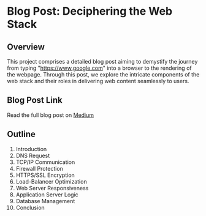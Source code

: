 # Blog Post: Deciphering the Web Stack

## Overview
This project comprises a detailed blog post aiming to demystify the journey from typing "https://www.google.com" into a browser to the rendering of the webpage. Through this post, we explore the intricate components of the web stack and their roles in delivering web content seamlessly to users.

## Blog Post Link
Read the full blog post on [Medium](https://medium.com/@hmdhallal/navigating-the-web-from-url-to-page-render-3bfb8790f698)

## Outline
1. Introduction
2. DNS Request
3. TCP/IP Communication
4. Firewall Protection
5. HTTPS/SSL Encryption
6. Load-Balancer Optimization
7. Web Server Responsiveness
8. Application Server Logic
9. Database Management
10. Conclusion
